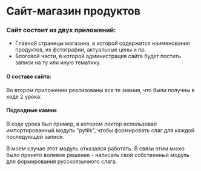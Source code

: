 # Сайт-магазин продуктов

### Сайт состоит из двух приложений:
+ Главной страницы магазина, в которой содержится наименования продуктов, их фотографии, актуальные цены и пр.
+ Блоговой части, в которой администрация сайта будет постить записи на ту или иную тематику.

#### О составе сайта:

Во втором приложении реализованы все те знания, что были получны в ходе 2 урока.

#### Подводные камни:

В ходе урока был пример, в котором лектор использовал импортированный модуль "pytils", чтобы формировать слаг для каждой последующей записи. 

В моем случае этот модуль отказался работать. В связи этим мною было принято волевое решение - написать свой собственный модуль для формирования русскоязычного слага.
 
